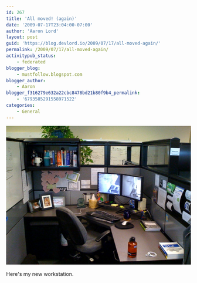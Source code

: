 ```yaml
---
id: 267
title: 'All moved! (again)'
date: '2009-07-17T23:04:00-07:00'
author: 'Aaron Lord'
layout: post
guid: 'https://blog.devlord.io/2009/07/17/all-moved-again/'
permalink: /2009/07/17/all-moved-again/
activitypub_status:
    - federated
blogger_blog:
    - mustfollow.blogspot.com
blogger_author:
    - Aaron
blogger_f316279e632a22cbc8478bd21b80f9b4_permalink:
    - '6793585291558971522'
categories:
    - General
---
```


<p class="mobile-photo"><a href="/assets/img/2011/10/photo-754294.jpg"><img src="/assets/img/2011/10/photo-754294.jpg?w=300" border="0" alt="" /></a></p>Here&#039;s my new workstation.<div class="blogger-post-footer"><img width='1' height='1' src="/all-moved-again/"' /></div>